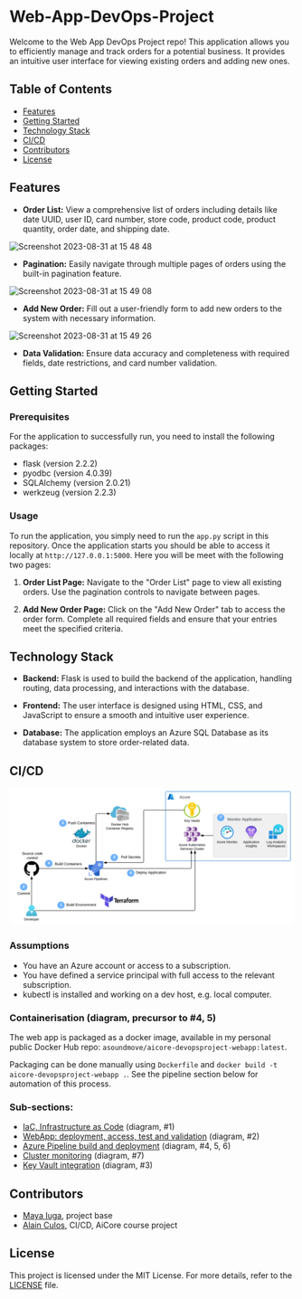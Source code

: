 # Web-App-DevOps-Project

Welcome to the Web App DevOps Project repo! This application allows you to efficiently manage and track orders for a potential business. It provides an intuitive user interface for viewing existing orders and adding new ones.


## Table of Contents

- [Features](#features)
- [Getting Started](#getting-started)
- [Technology Stack](#technology-stack)
- [CI/CD](#cicd)
- [Contributors](#contributors)
- [License](#license)


## Features

- **Order List:** View a comprehensive list of orders including details like date UUID, user ID, card number, store code, product code, product quantity, order date, and shipping date.
  
![Screenshot 2023-08-31 at 15 48 48](https://github.com/maya-a-iuga/Web-App-DevOps-Project/assets/104773240/3a3bae88-9224-4755-bf62-567beb7bf692)

- **Pagination:** Easily navigate through multiple pages of orders using the built-in pagination feature.
  
![Screenshot 2023-08-31 at 15 49 08](https://github.com/maya-a-iuga/Web-App-DevOps-Project/assets/104773240/d92a045d-b568-4695-b2b9-986874b4ed5a)

- **Add New Order:** Fill out a user-friendly form to add new orders to the system with necessary information.
  
![Screenshot 2023-08-31 at 15 49 26](https://github.com/maya-a-iuga/Web-App-DevOps-Project/assets/104773240/83236d79-6212-4fc3-afa3-3cee88354b1a)

- **Data Validation:** Ensure data accuracy and completeness with required fields, date restrictions, and card number validation.


## Getting Started

### Prerequisites

For the application to successfully run, you need to install the following packages:

- flask (version 2.2.2)
- pyodbc (version 4.0.39)
- SQLAlchemy (version 2.0.21)
- werkzeug (version 2.2.3)

### Usage

To run the application, you simply need to run the `app.py` script in this repository. Once the application starts you should be able to access it locally at `http://127.0.0.1:5000`. Here you will be meet with the following two pages:

1. **Order List Page:** Navigate to the "Order List" page to view all existing orders. Use the pagination controls to navigate between pages.

2. **Add New Order Page:** Click on the "Add New Order" tab to access the order form. Complete all required fields and ensure that your entries meet the specified criteria.

## Technology Stack

- **Backend:** Flask is used to build the backend of the application, handling routing, data processing, and interactions with the database.

- **Frontend:** The user interface is designed using HTML, CSS, and JavaScript to ensure a smooth and intuitive user experience.

- **Database:** The application employs an Azure SQL Database as its database system to store order-related data.


## CI/CD

![DevOps Pipeline](docs/images/DevOps%20Pipeline%20Architecture.svg)

### Assumptions

- You have an Azure account or access to a subscription.
- You have defined a service principal with full access to the relevant subscription.
- kubectl is installed and working on a dev host, e.g. local computer.


### Containerisation (diagram, precursor to #4, 5)

The web app is packaged as a docker image, available in my personal public Docker Hub repo: `asoundmove/aicore-devopsproject-webapp:latest`.

Packaging can be done manually using `Dockerfile` and `docker build -t aicore-devopsproject-webapp .`.
See the pipeline section below for automation of this process.


### Sub-sections:

- [IaC, Infrastructure as Code](docs/CourseNotes-IaC.md) (diagram, #1)
- [WebApp: deployment, access, test and validation](docs/CourseNotes-WebApp.md) (diagram, #2)
- [Azure Pipeline build and deployment](docs/CourseNotes-Pipeline.md) (diagram, #4, 5, 6)
- [Cluster monitoring](docs/CourseNotes-Monitoring.md) (diagram, #7)
- [Key Vault integration](docs/CourseNotes-KeyVault.md) (diagram, #3)


## Contributors 

- [Maya Iuga](https://github.com/maya-a-iuga), project base
- [Alain Culos](https://github.com/apmcgh), CI/CD, AiCore course project

## License

This project is licensed under the MIT License. For more details, refer to the [LICENSE](LICENSE) file.
